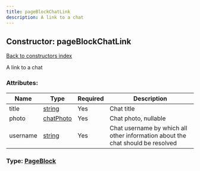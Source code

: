 ```yaml
---
title: pageBlockChatLink
description: A link to a chat
---
```

## Constructor: pageBlockChatLink  
[Back to constructors index](index.md)



A link to a chat

### Attributes:

| Name     |    Type       | Required | Description |
|----------|---------------|----------|-------------|
|title|[string](../types/string.md) | Yes|Chat title|
|photo|[chatPhoto](../constructors/chatPhoto.md) | Yes|Chat photo, nullable|
|username|[string](../types/string.md) | Yes|Chat username by which all other information about the chat should be resolved|



### Type: [PageBlock](../types/PageBlock.md)


